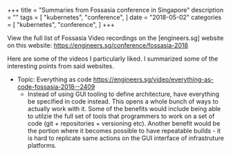 +++
title = "Summaries from Fossasia conference in Singapore"
description = ""
tags = [
    "kubernetes",
    "conference",
]
date = "2018-05-02"
categories = [
    "kubernetes",
    "conference",
]
+++

View the full list of Fossasia Video recordings on the [engineers.sg] website on this website: https://engineers.sg/conference/fossasia-2018

Here are some of the videos I particularly liked. I summarized some of the interesting points from said websites.

- Topic: Everything as code
  https://engineers.sg/video/everything-as-code-fossasia-2018--2409
  - Instead of using GUI tooling to define architecture, have everything be specified in code instead. This opens a whole bunch of ways to actually work with it. Some of the benefits would include being able to utilzie the full set of tools that programmers to work on a set of code (git + repositories + versioning etc). Another benefit would be the portion where it becomes possible to have repeatable builds - it is hard to replicate same actions on the GUI interface of infrastruture platforms.